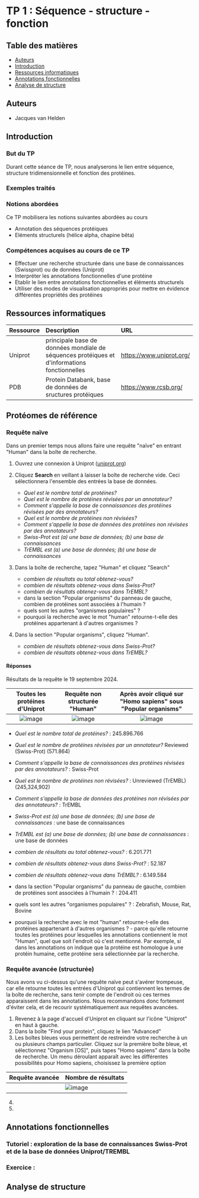 # TP 1 : Séquence - structure - fonction

## Table des matières

- [Auteurs](#auteurs)
- [Introduction](#introduction)
- [Ressources informatiques](#ressources-informatiques) 
- [Annotations fonctionnelles](#annotations-fonctionnelles) 
- [Analyse de structure](#analyse-de-structure)


## Auteurs

- Jacques van Helden

## Introduction

### But du TP

Durant cette séance de TP, nous analyserons le lien entre séquence, structure tridimensionnelle et fonction des protéines. 

### Exemples traités


### Notions abordées

Ce TP mobilisera les notions suivantes abordées au cours

- Annotation des séquences protéiques
- Eléments structurels (hélice alpha, chapine bêta)

### Compétences acquises au cours de ce TP

- Effectuer une recherche structurée dans une base de connaissances (Swissprot) ou de données (Uniprot)
- Interpréter les annotations fonctionnelles d'une protéine
- Etablir le lien entre annotations fonctionnelles et éléments structurels
- Utiliser des modes de visualisation appropriés pour mettre en évidence différentes propriétés des protéines

## Ressources informatiques

| Ressource | Description | URL |
|:---------------|:-------------------------------------------|:--------------------------------|
| Uniprot | principale base de données mondiale de séquences protéiques et d'informations fonctionnelles | https://www.uniprot.org/ |
| PDB | Protein Databank, base de données de sructures protéiques | https://www.rcsb.org/ |


## Protéomes de référence

### Requête naïve

Dans un premier temps nous allons faire une requête "naïve" en entrant "Human" dans la boîte de recherche. 

1. Ouvrez une connexion à Uniprot ([uniprot.org](https://uniprot.org))
2. Cliquez **Search** en veillant à laisser la boîte de recherche vide. Ceci sélectionnera l'ensemble des entrées la base de données. 

    - *Quel est le nombre total de protéines?*
    - *Quel est le nombre de protéines révisées par un annotateur?*
    - *Comment s'appelle la base de connaissances des protéines révisées par des annotateurs?*
    - *Quel est le nombre de protéines non révisées?*
    - *Comment s'appelle la base de données des protéines non révisées par des annotateurs?*
    - *Swiss-Prot est (a) une base de données; (b) une base de connaissances*
    - *TrEMBL est (a) une base de données; (b) une base de connaissances*

3. Dans la boîte de recherche, tapez "Human" et cliquez "Search"

    - *combien de résultats au total obtenez-vous?*
    - *combien de résultats obtenez-vous dans Swiss-Prot?*
    - *combien de résultats obtenez-vous dans TrEMBL?*
    - dans la section "Popular organisms" du panneau de gauche, combien de protéines sont associées à l'humain ?
    - quels sont les autres "organismes populaires" ?
    - pourquoi la recherche avec le mot "human" retourne-t-elle des protéines appartenant à d'autres organismes ?

4. Dans la section "Popular organisms", cliquez "Human". 

    - *combien de résultats obtenez-vous dans Swiss-Prot?*
    - *combien de résultats obtenez-vous dans TrEMBL?*


#### Réponses

Résultats de la requête le 19 septembre 2024. 


| Toutes les protéines d'Uniprot  | Requête non structurée "Human" | Après avoir cliqué sur "Homo sapiens" sous "Popular organisms" |
|:-------------------------------:|:-------------------------------:|:-------------------------------:|
| ![image](https://github.com/user-attachments/assets/a98671f1-b7cc-4242-8941-34cb4f144cfa) | ![image](https://github.com/user-attachments/assets/713ab344-feaa-4d9f-a95a-224f87b02ef0) | ![image](https://github.com/user-attachments/assets/31aa616c-ed01-46af-969a-23f3ea0fc534) |


- *Quel est le nombre total de protéines?* : 245.896.766
- *Quel est le nombre de protéines révisées par un annotateur?* Reviewed (Swiss-Prot) (571.864)
- *Comment s'appelle la base de connaissances des protéines révisées par des annotateurs?* : Swiss-Prot
- *Quel est le nombre de protéines non révisées?* : Unreviewed (TrEMBL) (245,324,902)
- *Comment s'appelle la base de données des protéines non révisées par des annotateurs?* : TrEMBL
- *Swiss-Prot est (a) une base de données; (b) une base de connaissances* : une base de connaissances
- *TrEMBL est (a) une base de données; (b) une base de connaissances* : une base de données




- *combien de résultats au total obtenez-vous?* : 6.201.771
- *combien de résultats obtenez-vous dans Swiss-Prot?* : 52.187
- *combien de résultats obtenez-vous dans TrEMBL?* : 6.149.584
- dans la section "Popular organisms" du panneau de gauche, combien de protéines sont associées à l'humain ? : 204.411
- quels sont les autres "organismes populaires" ? : Zebrafish, Mouse, Rat, Bovine
- pourquoi la recherche avec le mot "human" retourne-t-elle des protéines appartenant à d'autres organismes ?
        - parce qu'elle retourne toutes les protéines pour lesquelles les annotations contiennent le mot "Human", quel que soit l'endroit où c'est mentionné. Par exemple, si dans les annotations on indique que la protéine est homologue à une protéin humaine, cette protéine sera  sélectionnée par la recherche. 


### Requête avancée (structurée)

Nous avons vu ci-dessus qu'une requête naïve peut s'avérer trompeuse, car elle retourne toutes les entrées d'Uniprot qui contiennent les termes de la boîte de recherche, sans tenir compte de l'endroit où ces termes apparaissent dans les annotations. Nous recommandons donc fortement d'éviter cela, et de recourir systématiquement aux requêtes avancées. 

1. Revenez à la page d'accueil d'Uniprot en cliquant sur l'icône "Uniprot" en haut à gauche. 
2. Dans la boîte "Find your protein", cliquez le lien "Advanced"
3. Les boîtes bleues vous permettent de restreindre votre recherche à un ou plusieurs champs particulier. Cliquez sur la première boîte bleue, et sélectionnez "Organism [OS]", puis tapes "Homo sapiens" dans la boîte de recherche. Un menu déroulant apparaît avec les différentes possibilités pour Homo sapiens, choisissez la première option 

| Requête avancée | Nombre de résultats |
|:------------------------------------:|:------------------------------------|
| ![<img src="https://github.com/user-attachments/assets/15129ba3-c422-41cc-8754-5d25438b5ac8/" width="100">](https://github.com/user-attachments/assets/15129ba3-c422-41cc-8754-5d25438b5ac8) | ![image](https://github.com/user-attachments/assets/49043a3e-aeb2-4510-9940-500174764173) |



4. 
5. 


## Annotations fonctionnelles

### Tutoriel : exploration de la base de connaissances Swiss-Prot et de la base de données Uniprot/TREMBL


### Exercice : 



## Analyse de structure

